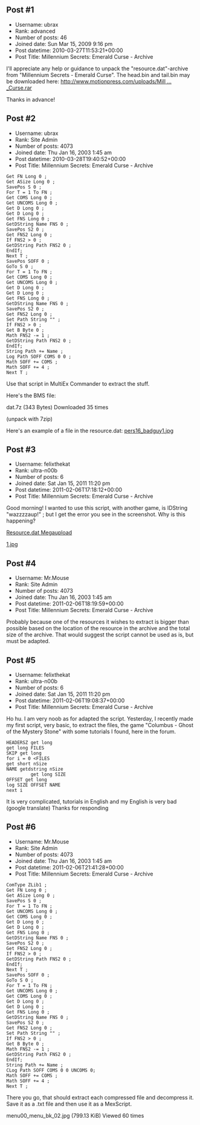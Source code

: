 ## Post #1
- Username: ubrax
- Rank: advanced
- Number of posts: 46
- Joined date: Sun Mar 15, 2009 9:16 pm
- Post datetime: 2010-03-27T11:53:21+00:00
- Post Title: Millennium Secrets: Emerald Curse - Archive

I'll appreciate any help or guidance to unpack the "resource.dat"-archive from "Millennium Secrets - Emerald Curse". 
The head.bin and tail.bin may be downloaded here: [http://www.motionpress.com/uploads/Mill ... _Curse.rar](http://www.motionpress.com/uploads/Millennium_Secrets_Emerald_Curse.rar)

Thanks in advance!
## Post #2
- Username: ubrax
- Rank: Site Admin
- Number of posts: 4073
- Joined date: Thu Jan 16, 2003 1:45 am
- Post datetime: 2010-03-28T19:40:52+00:00
- Post Title: Millennium Secrets: Emerald Curse - Archive

```
Get FN Long 0 ;
Get ASize Long 0 ;
SavePos S 0 ;
For T = 1 To FN ;
Get COMS Long 0 ;
Get UNCOMS Long 0 ;
Get D Long 0 ;
Get D Long 0 ;
Get FNS Long 0 ;
GetDString Name FNS 0 ;
SavePos S2 0 ;
Get FNS2 Long 0 ;
If FNS2 > 0 ;
GetDString Path FNS2 0 ;
EndIf;
Next T ;
SavePos SOFF 0 ;
GoTo S 0 ;
For T = 1 To FN ;
Get COMS Long 0 ;
Get UNCOMS Long 0 ;
Get D Long 0 ;
Get D Long 0 ;
Get FNS Long 0 ;
GetDString Name FNS 0 ;
SavePos S2 0 ;
Get FNS2 Long 0 ;
Set Path String "" ;
If FNS2 > 0 ;
Get B Byte 0 ;
Math FNS2 -= 1 ;
GetDString Path FNS2 0 ;
EndIf;
String Path += Name ;
Log Path SOFF COMS 0 0 ;
Math SOFF += COMS ;
Math SOFF += 4 ;
Next T ;

```


Use that script in MultiEx Commander to extract the stuff. 

Here's the BMS file:


 dat.7z
(343 Bytes) Downloaded 35 times

 (unpack with 7zip)

Here's an example of a file in the resource.dat:
[pers16_badguy1.jpg](https://xentaxbackup.github.io/file/2894_pers16_badguy1.jpg)
## Post #3
- Username: felixthekat
- Rank: ultra-n00b
- Number of posts: 6
- Joined date: Sat Jan 15, 2011 11:20 pm
- Post datetime: 2011-02-06T17:18:12+00:00
- Post Title: Millennium Secrets: Emerald Curse - Archive

Good morning!
I wanted to use this script, with another game, is IDString  "wazzzzaup!" ; but I get the error you see in the screenshot.
Why is this happening?

[Resource.dat Megaupload](http://www.megaupload.com/?d=1V7FKTG8)


[1.jpg](https://xentaxbackup.github.io/file/3878_1.jpg)
## Post #4
- Username: Mr.Mouse
- Rank: Site Admin
- Number of posts: 4073
- Joined date: Thu Jan 16, 2003 1:45 am
- Post datetime: 2011-02-06T18:19:59+00:00
- Post Title: Millennium Secrets: Emerald Curse - Archive

Probably because one of the resources it wishes to extract is bigger than possible based on the location of the resource in the archive and the total size of the archive. That would suggest the script cannot be used as is, but must be adapted.
## Post #5
- Username: felixthekat
- Rank: ultra-n00b
- Number of posts: 6
- Joined date: Sat Jan 15, 2011 11:20 pm
- Post datetime: 2011-02-06T19:08:37+00:00
- Post Title: Millennium Secrets: Emerald Curse - Archive

Ho hu. I am very noob as for adapted the script.
Yesterday, I recently made my first script, very basic, to extract the files, the game "Columbus - Ghost of the Mystery Stone" with some tutorials I found, here in the forum.

```
HEADERSZ get long
get long FILES
SKIP get long
for i = 0 <FILES
get short nSize
NAME getdstring nSize
         get long SIZE
OFFSET get long
log SIZE OFFSET NAME
next i
```


It is very complicated, tutorials in English and my English is very bad (google translate)
Thanks for responding
## Post #6
- Username: Mr.Mouse
- Rank: Site Admin
- Number of posts: 4073
- Joined date: Thu Jan 16, 2003 1:45 am
- Post datetime: 2011-02-06T21:41:28+00:00
- Post Title: Millennium Secrets: Emerald Curse - Archive

```
ComType ZLib1 ;
Get FN Long 0 ;
Get ASize Long 0 ;
SavePos S 0 ;
For T = 1 To FN ;
Get UNCOMS Long 0 ;
Get COMS Long 0 ;
Get D Long 0 ;
Get D Long 0 ;
Get FNS Long 0 ;
GetDString Name FNS 0 ;
SavePos S2 0 ;
Get FNS2 Long 0 ;
If FNS2 > 0 ;
GetDString Path FNS2 0 ;
EndIf;
Next T ;
SavePos SOFF 0 ;
GoTo S 0 ;
For T = 1 To FN ;
Get UNCOMS Long 0 ;
Get COMS Long 0 ;
Get D Long 0 ;
Get D Long 0 ;
Get FNS Long 0 ;
GetDString Name FNS 0 ;
SavePos S2 0 ;
Get FNS2 Long 0 ;
Set Path String "" ;
If FNS2 > 0 ;
Get B Byte 0 ;
Math FNS2 -= 1 ;
GetDString Path FNS2 0 ;
EndIf;
String Path += Name ;
CLog Path SOFF COMS 0 0 UNCOMS 0;
Math SOFF += COMS ;
Math SOFF += 4 ;
Next T ;

```


There you go, that should extract each compressed file and decompress it. 
Save it as a .txt file and then use it as a MexScript.



menu00_menu_bk_02.jpg (799.13 KiB) Viewed 60 times
